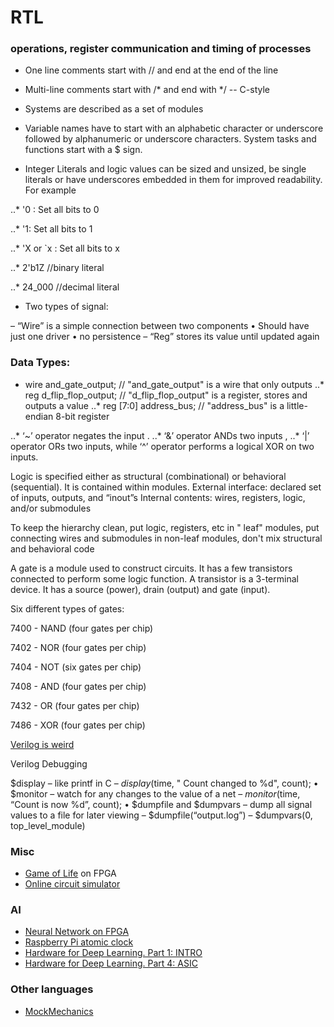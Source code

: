 RTL
===

### operations, register communication and timing of processes

* One line comments start with // and end at the end of the line
* Multi-line comments start with /* and end with */  -- C-style

* Systems are described as a set of modules

* Variable names have to start with an alphabetic character or underscore followed by 
alphanumeric or underscore characters. System tasks and functions start with a $ sign. 

* Integer Literals and logic values can be sized and unsized, be single literals or have
underscores embedded in them for improved readability. For example

..* '0 : Set all bits to 0

..* '1: Set all bits to 1

..* 'X or `x : Set all bits to x

..* 2'b1Z //binary literal

..* 24_000  //decimal literal


* Two types of signal:

– “Wire” is a simple connection between two components
• Should have just one driver
• no persistence
– “Reg” stores its value until updated again


### Data Types:

* wire and_gate_output; // "and_gate_output" is a wire that only outputs
..* reg d_flip_flop_output; // "d_flip_flop_output" is a register, stores and outputs a value
..* reg [7:0] address_bus; // "address_bus" is a little-endian 8-bit register

..* ‘~’ operator negates the input . 
..* ‘&’ operator ANDs two inputs , 
..* ‘|’ operator ORs two inputs, while ‘^’ operator performs a logical XOR on two inputs. 


Logic is specified either as structural (combinational) or behavioral (sequential).
It is contained within modules. 
External interface: declared set of inputs, outputs, and “inout”s
Internal contents: wires, registers, logic, and/or submodules

To keep the hierarchy clean, put logic, registers, etc in " leaf" modules, put connecting 
wires and submodules in non-leaf modules, don't mix structural and behavioral code

A gate is a module used to construct circuits. It has a few transistors connected 
to perform some logic function.
A transistor is a 3-terminal device. It has a source (power), drain (output) and 
gate (input).


Six different types of gates:

7400 - NAND (four gates per chip)

7402 - NOR (four gates per chip)

7404 - NOT (six gates per chip)

7408 - AND (four gates per chip)

7432 - OR (four gates per chip)

7486 - XOR (four gates per chip)


[Verilog is weird](https://danluu.com/why-hardware-development-is-hard/)




Verilog Debugging

$display – like printf in C
– $display($time, " Count changed to %d", count);
• $monitor – watch for any changes to the value of a net
– $monitor($time, “Count is now %d”, count);
• $dumpfile and $dumpvars – dump all signal 
values to a file for later viewing
– $dumpfile(“output.log”)
– $dumpvars(0, top_level_module)

### Misc

* [Game of Life](https://k155la3.blog/2020/10/09/conways-game-of-life-on-fpga/) on FPGA
* [Online circuit simulator](https://dcaclab.com/)

### AI

* [Neural Network on FPGA](https://arxiv.org/ftp/arxiv/papers/1711/1711.05860.pdf)
* [Raspberry Pi atomic clock](https://github.com/will127534/RaspberryPiAtomicNixieClock/wiki)
* [Hardware for Deep Learning. Part 1: INTRO](https://blog.inten.to/hardware-for-deep-learning-current-state-and-trends-51c01ebbb6dc)
* [Hardware for Deep Learning. Part 4: ASIC](https://blog.inten.to/hardware-for-deep-learning-part-4-asic-96a542fe6a81)

### Other languages

* [MockMechanics](https://github.com/felipereigosa/mock-mechanics)
